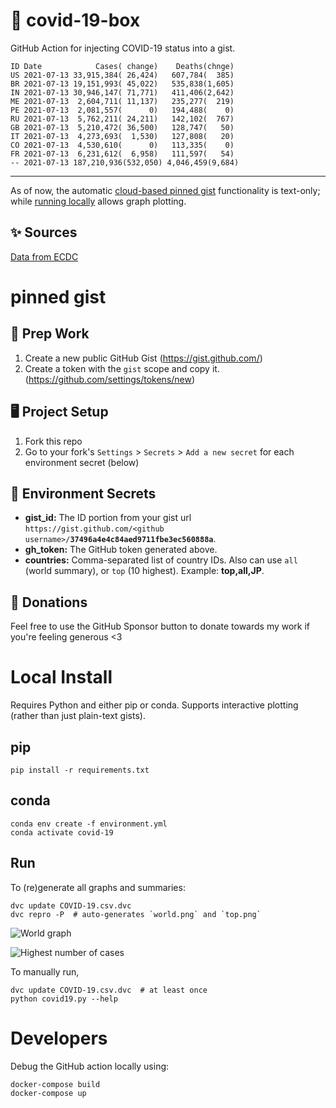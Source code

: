 # 🏥 covid-19-box

GitHub Action for injecting COVID-19 status into a gist.

```
ID Date            Cases( change)    Deaths(chnge)
US 2021-07-13 33,915,384( 26,424)   607,784(  385)
BR 2021-07-13 19,151,993( 45,022)   535,838(1,605)
IN 2021-07-13 30,946,147( 71,771)   411,406(2,642)
ME 2021-07-13  2,604,711( 11,137)   235,277(  219)
PE 2021-07-13  2,081,557(      0)   194,488(    0)
RU 2021-07-13  5,762,211( 24,211)   142,102(  767)
GB 2021-07-13  5,210,472( 36,500)   128,747(   50)
IT 2021-07-13  4,273,693(  1,530)   127,808(   20)
CO 2021-07-13  4,530,610(      0)   113,335(    0)
FR 2021-07-13  6,231,612(  6,958)   111,597(   54)
-- 2021-07-13 187,210,936(532,050) 4,046,459(9,684)
```

---

As of now, the automatic [cloud-based pinned gist](#pinned-gist) functionality is text-only;
while [running locally](#local-install) allows graph plotting.

## ✨ Sources

[Data from ECDC](https://www.ecdc.europa.eu/en/publications-data/download-todays-data-geographic-distribution-covid-19-cases-worldwide)

# pinned gist

## 🎒 Prep Work
1. Create a new public GitHub Gist (https://gist.github.com/)
1. Create a token with the `gist` scope and copy it. (https://github.com/settings/tokens/new)

## 🖥 Project Setup
1. Fork this repo
1. Go to your fork's `Settings` > `Secrets` > `Add a new secret` for each environment secret (below)

## 🤫 Environment Secrets
- **gist_id:** The ID portion from your gist url `https://gist.github.com/<github username>/`**`37496a4e4c84aed9711fbe3ec560888a`**.
- **gh_token:** The GitHub token generated above.
- **countries:** Comma-separated list of country IDs. Also can use `all` (world summary), or `top` (10 highest). Example: **top,all,JP**.

## 💸 Donations

Feel free to use the GitHub Sponsor button to donate towards my work if you're feeling generous <3

# Local Install

Requires Python and either pip or conda. Supports interactive plotting (rather than just plain-text gists).

## pip

```
pip install -r requirements.txt
```

## conda

```
conda env create -f environment.yml
conda activate covid-19
```

## Run

To (re)generate all graphs and summaries:

```
dvc update COVID-19.csv.dvc
dvc repro -P  # auto-generates `world.png` and `top.png`
```

![World graph](world.png)

![Highest number of cases](top.png)

To manually run,

```
dvc update COVID-19.csv.dvc  # at least once
python covid19.py --help
```

# Developers

Debug the GitHub action locally using:

```
docker-compose build
docker-compose up
```
